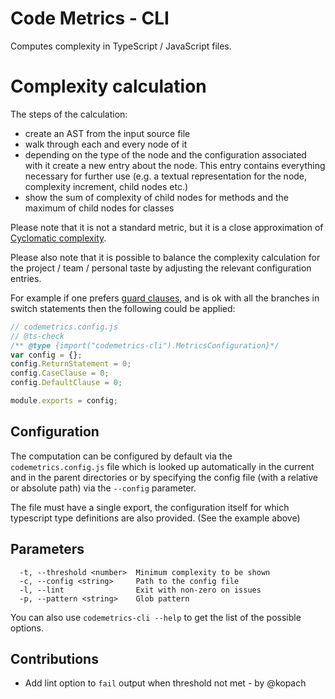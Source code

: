 # Code Metrics - CLI

Computes complexity in TypeScript / JavaScript files.

# Complexity calculation

The steps of the calculation:

- create an AST from the input source file
- walk through each and every node of it
- depending on the type of the node and the configuration associated with it create a new entry about the node.
  This entry contains everything necessary for further use
  (e.g. a textual representation for the node, complexity increment, child nodes etc.)
- show the sum of complexity of child nodes for methods and the maximum of child nodes for classes

Please note that it is not a standard metric, but it is a close approximation
of [Cyclomatic complexity](https://en.wikipedia.org/wiki/Cyclomatic_complexity).

Please also note that it is possible to balance the complexity calculation for the
project / team / personal taste by adjusting the relevant configuration entries.

For example if one prefers [guard clauses](https://refactoring.com/catalog/replaceNestedConditionalWithGuardClauses.html),
and is ok with all the branches in switch statements then the following could be applied:

```javascript
// codemetrics.config.js
// @ts-check
/** @type {import("codemetrics-cli").MetricsConfiguration}*/
var config = {};
config.ReturnStatement = 0;
config.CaseClause = 0;
config.DefaultClause = 0;

module.exports = config;
```

## Configuration

The computation can be configured by default via the `codemetrics.config.js` file which is looked up automatically in the current and in the parent directories or by specifying the config file (with a relative or absolute path) via the `--config` parameter.

The file must have a single export, the configuration itself for which typescript type definitions are also provided. (See the example above)

## Parameters

```
  -t, --threshold <number>  Minimum complexity to be shown
  -c, --config <string>     Path to the config file
  -l, --lint                Exit with non-zero on issues
  -p, --pattern <string>    Glob pattern
```

You can also use `codemetrics-cli --help` to get the list of the possible options.

## Contributions

- Add lint option to `fail` output when threshold not met - by @kopach
